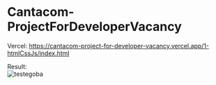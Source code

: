 # Cantacom-ProjectForDeveloperVacancy


Vercel: https://cantacom-project-for-developer-vacancy.vercel.app/1-htmlCssJs/index.html

Result: <br>![testegoba](https://user-images.githubusercontent.com/51479498/114025313-5d498300-984b-11eb-9322-3961cf84c462.png)

